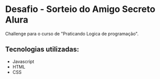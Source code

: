 <h1>Desafio - Sorteio do Amigo Secreto Alura</h1>
<p>Challenge para o curso de "Praticando Logica de programação". </p>
<h2>Tecnologias utilizadas:</h2>
<ul>
<li>Javascript</li>
<li>HTML</li>
<li>CSS</li>
</ul>


